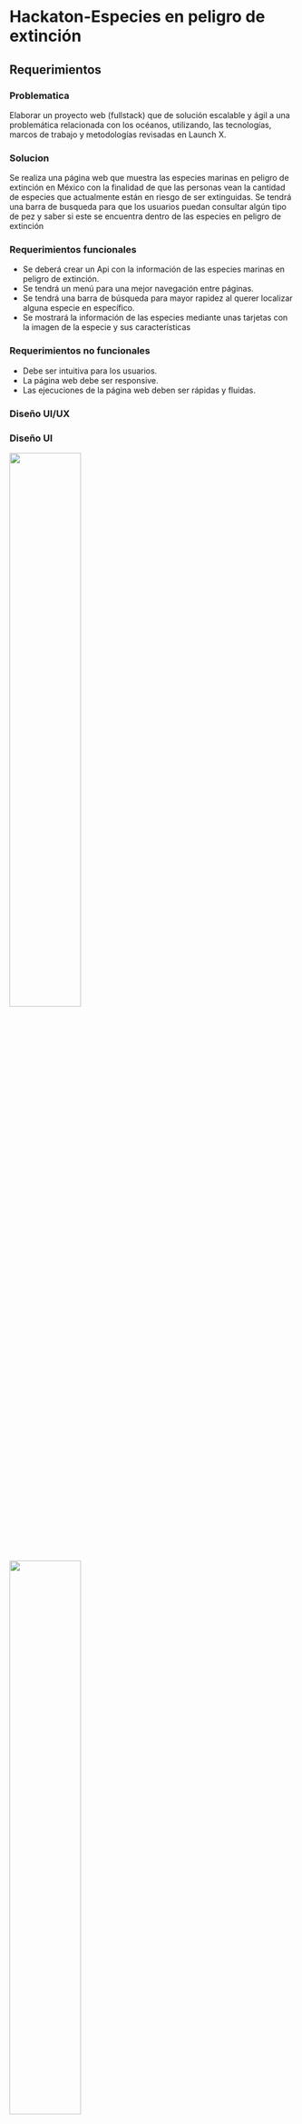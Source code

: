 # Hackaton-Especies en peligro de extinción

## Requerimientos

### Problematica
<p>
Elaborar un proyecto web (fullstack) que de solución escalable y ágil a una problemática relacionada con los océanos, utilizando, las tecnologías, marcos de trabajo y metodologías revisadas en Launch X.
</p>

### Solucion
<p>
Se realiza una página web que muestra las especies marinas en peligro de extinción en México con la finalidad de que las personas vean la cantidad de especies que actualmente están en riesgo de ser extinguidas. Se tendrá una barra de busqueda para que los usuarios puedan consultar algún tipo de pez y saber si este se encuentra dentro de las especies en peligro de extinción
</p>

### Requerimientos funcionales
<ul>
  <li>
    Se deberá crear un Api con la información de las especies marinas en peligro de extinción. 
  </li>
  <li>
    Se tendrá un menú para una mejor navegación entre páginas. 
  </li>
  <li>
    Se tendrá una barra de búsqueda para mayor rapidez al querer localizar alguna especie en específico. 
  </li>
  <li>
    Se mostrará la información de las especies mediante unas tarjetas con la imagen de la especie y sus características
  </li>
</ul>

### Requerimientos no funcionales
<ul>
  <li>
    Debe ser intuitiva para los usuarios. 
  </li>
  <li>
    La página web debe ser responsive. 
  </li>
  <li>
    Las ejecuciones de la página web deben ser rápidas y fluidas. 
  </li>
</ul>

### Diseño UI/UX

<p align="center">
  <h3>Diseño UI</h3>
  
  <img src="https://github.com/JonatanAlexisYanezRivas/Capturas-hackaton/blob/main/Capturas/ui1.png" width="50%" >
  <img src="https://github.com/JonatanAlexisYanezRivas/Capturas-hackaton/blob/main/Capturas/ui2.png" width="50%" >
  <img src="https://github.com/JonatanAlexisYanezRivas/Capturas-hackaton/blob/main/Capturas/ui3.png" width="50%" >
  
  <h3>Diseño Ux</h3>
  
  <img src="https://github.com/JonatanAlexisYanezRivas/Capturas-hackaton/blob/main/Capturas/ux1.png" width="50%" >
  <img src="https://github.com/JonatanAlexisYanezRivas/Capturas-hackaton/blob/main/Capturas/ux2.png" width="50%" >
  <img src="https://github.com/JonatanAlexisYanezRivas/Capturas-hackaton/blob/main/Capturas/ux3.png" width="50%" >
</p>

### Diagrama UML

<img src="https://github.com/JonatanAlexisYanezRivas/Capturas-hackaton/blob/main/Capturas/UML.jpeg">

### ¿Qué realizamos? 

<p>
Se realizo una página web responsive con las especies marinas en peligo de extinción en México. Creamos una API para poder consultar los datos obtenidos de la página Biodiversidad Mexicana
</p>

### Lenguajes:

<ul>
  <p>Se utiliza html y css para realizar la estructura y el diseño de la página</p>
  <li>HTML</li>
  <li>CSS</li>
</ul>

<ul>
  <p>Se utiliza JavaScript para las acciones de la página con ayuda de un framework, el framework utilizado fue React js que nos permitío realizar la aplicación en menos tiempo</p>
  <li>JAVASCRIPT</li>
  <li>REACT JS</li>
</ul>

<ul>
  <p>Se utilizo Python para la extracción de datos con la librería Pandas</p>
  <li>PYTHON</li>
</ul>

## [Para probar nuestra aplicación haga click aquí](https://hackathon-despligue.herokuapp.com/)
### Nuestra aplicación

<h3>Vista PC</h3>

<img src="https://github.com/JonatanAlexisYanezRivas/Capturas-hackaton/blob/main/Capturas/pc1.png">
<img src="https://github.com/JonatanAlexisYanezRivas/Capturas-hackaton/blob/main/Capturas/pc2.png">
<img src="https://github.com/JonatanAlexisYanezRivas/Capturas-hackaton/blob/main/Capturas/pc3.png">

<h3>Vista Móvil</h3>

<p float="let">
<img src="https://github.com/JonatanAlexisYanezRivas/Capturas-hackaton/blob/main/Capturas/cel1.jpeg" width="32%">
<img src="https://github.com/JonatanAlexisYanezRivas/Capturas-hackaton/blob/main/Capturas/cel2.jpeg" width="32%">
<img src="https://github.com/JonatanAlexisYanezRivas/Capturas-hackaton/blob/main/Capturas/cel3.jpeg" width="32%">
<img src="https://github.com/JonatanAlexisYanezRivas/Capturas-hackaton/blob/main/Capturas/cel4.jpeg" width="32%">
<img src="https://github.com/JonatanAlexisYanezRivas/Capturas-hackaton/blob/main/Capturas/cel5.jpeg" width="32%">
</p>

## [Video Tiktok](https://vm.tiktok.com/ZMLc31uw1/?k=1)


